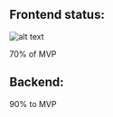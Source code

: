 ## Frontend status:

![alt text](https://i.imgur.com/VxsRpT3.png "Logo Title Text 1")

70% of MVP

## Backend:

90% to MVP
